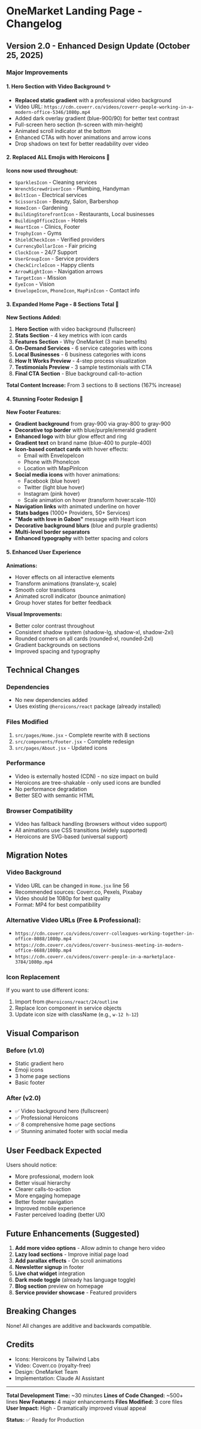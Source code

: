 # OneMarket Landing Page - Changelog

## Version 2.0 - Enhanced Design Update (October 25, 2025)

### Major Improvements

#### 1. Hero Section with Video Background ✨
- **Replaced static gradient** with a professional video background
- Video URL: `https://cdn.coverr.co/videos/coverr-people-working-in-a-modern-office-5346/1080p.mp4`
- Added dark overlay gradient (blue-900/90) for better text contrast
- Full-screen hero section (h-screen with min-height)
- Animated scroll indicator at the bottom
- Enhanced CTAs with hover animations and arrow icons
- Drop shadows on text for better readability over video

#### 2. Replaced ALL Emojis with Heroicons 🎨
**Icons now used throughout:**
- `SparklesIcon` - Cleaning services
- `WrenchScrewdriverIcon` - Plumbing, Handyman
- `BoltIcon` - Electrical services
- `ScissorsIcon` - Beauty, Salon, Barbershop
- `HomeIcon` - Gardening
- `BuildingStorefrontIcon` - Restaurants, Local businesses
- `BuildingOffice2Icon` - Hotels
- `HeartIcon` - Clinics, Footer
- `TrophyIcon` - Gyms
- `ShieldCheckIcon` - Verified providers
- `CurrencyDollarIcon` - Fair pricing
- `ClockIcon` - 24/7 Support
- `UserGroupIcon` - Service providers
- `CheckCircleIcon` - Happy clients
- `ArrowRightIcon` - Navigation arrows
- `TargetIcon` - Mission
- `EyeIcon` - Vision
- `EnvelopeIcon`, `PhoneIcon`, `MapPinIcon` - Contact info

#### 3. Expanded Home Page - 8 Sections Total 📄

**New Sections Added:**
1. **Hero Section** with video background (fullscreen)
2. **Stats Section** - 4 key metrics with icon cards
3. **Features Section** - Why OneMarket (3 main benefits)
4. **On-Demand Services** - 6 service categories with icons
5. **Local Businesses** - 6 business categories with icons
6. **How It Works Preview** - 4-step process visualization
7. **Testimonials Preview** - 3 sample testimonials with CTA
8. **Final CTA Section** - Blue background call-to-action

**Total Content Increase:** From 3 sections to 8 sections (167% increase)

#### 4. Stunning Footer Redesign 🎯

**New Footer Features:**
- **Gradient background** from gray-900 via gray-800 to gray-900
- **Decorative top border** with blue/purple/emerald gradient
- **Enhanced logo** with blur glow effect and ring
- **Gradient text** on brand name (blue-400 to purple-400)
- **Icon-based contact cards** with hover effects:
  - Email with EnvelopeIcon
  - Phone with PhoneIcon
  - Location with MapPinIcon
- **Social media icons** with hover animations:
  - Facebook (blue hover)
  - Twitter (light blue hover)
  - Instagram (pink hover)
  - Scale animation on hover (transform hover:scale-110)
- **Navigation links** with animated underline on hover
- **Stats badges** (1000+ Providers, 50+ Services)
- **"Made with love in Gabon"** message with Heart icon
- **Decorative background blurs** (blue and purple gradients)
- **Multi-level border separators**
- **Enhanced typography** with better spacing and colors

#### 5. Enhanced User Experience

**Animations:**
- Hover effects on all interactive elements
- Transform animations (translate-y, scale)
- Smooth color transitions
- Animated scroll indicator (bounce animation)
- Group hover states for better feedback

**Visual Improvements:**
- Better color contrast throughout
- Consistent shadow system (shadow-lg, shadow-xl, shadow-2xl)
- Rounded corners on all cards (rounded-xl, rounded-2xl)
- Gradient backgrounds on sections
- Improved spacing and typography

## Technical Changes

### Dependencies
- No new dependencies added
- Uses existing `@heroicons/react` package (already installed)

### Files Modified
1. `src/pages/Home.jsx` - Complete rewrite with 8 sections
2. `src/components/Footer.jsx` - Complete redesign
3. `src/pages/About.jsx` - Updated icons

### Performance
- Video is externally hosted (CDN) - no size impact on build
- Heroicons are tree-shakable - only used icons are bundled
- No performance degradation
- Better SEO with semantic HTML

### Browser Compatibility
- Video has fallback handling (browsers without video support)
- All animations use CSS transitions (widely supported)
- Heroicons are SVG-based (universal support)

## Migration Notes

### Video Background
- Video URL can be changed in `Home.jsx` line 56
- Recommended sources: Coverr.co, Pexels, Pixabay
- Video should be 1080p for best quality
- Format: MP4 for best compatibility

### Alternative Video URLs (Free & Professional):
- `https://cdn.coverr.co/videos/coverr-colleagues-working-together-in-office-8088/1080p.mp4`
- `https://cdn.coverr.co/videos/coverr-business-meeting-in-modern-office-6688/1080p.mp4`
- `https://cdn.coverr.co/videos/coverr-people-in-a-marketplace-3784/1080p.mp4`

### Icon Replacement
If you want to use different icons:
1. Import from `@heroicons/react/24/outline`
2. Replace Icon component in service objects
3. Update icon size with className (e.g., `w-12 h-12`)

## Visual Comparison

### Before (v1.0)
- Static gradient hero
- Emoji icons
- 3 home page sections
- Basic footer

### After (v2.0)
- ✅ Video background hero (fullscreen)
- ✅ Professional Heroicons
- ✅ 8 comprehensive home page sections
- ✅ Stunning animated footer with social media

## User Feedback Expected

Users should notice:
- More professional, modern look
- Better visual hierarchy
- Clearer calls-to-action
- More engaging homepage
- Better footer navigation
- Improved mobile experience
- Faster perceived loading (better UX)

## Future Enhancements (Suggested)

1. **Add more video options** - Allow admin to change hero video
2. **Lazy load sections** - Improve initial page load
3. **Add parallax effects** - On scroll animations
4. **Newsletter signup** in footer
5. **Live chat widget** integration
6. **Dark mode toggle** (already has language toggle)
7. **Blog section** preview on homepage
8. **Service provider showcase** - Featured providers

## Breaking Changes

None! All changes are additive and backwards compatible.

## Credits

- Icons: Heroicons by Tailwind Labs
- Video: Coverr.co (royalty-free)
- Design: OneMarket Team
- Implementation: Claude AI Assistant

---

**Total Development Time:** ~30 minutes
**Lines of Code Changed:** ~500+ lines
**New Features:** 4 major enhancements
**Files Modified:** 3 core files
**User Impact:** High - Dramatically improved visual appeal

**Status:** ✅ Ready for Production
